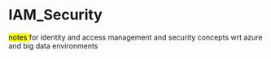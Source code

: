 # IAM_Security
<mark> notes </mark> for identity and access management and security concepts wrt azure and big data environments
